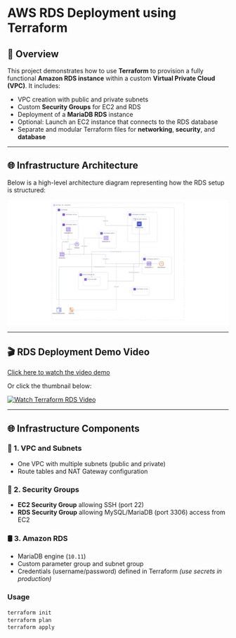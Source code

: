 # AWS RDS Deployment using Terraform

## 📘 Overview

This project demonstrates how to use **Terraform** to provision a fully functional **Amazon RDS instance** within a custom **Virtual Private Cloud (VPC)**. It includes:

- VPC creation with public and private subnets  
- Custom **Security Groups** for EC2 and RDS  
- Deployment of a **MariaDB RDS** instance  
- Optional: Launch an EC2 instance that connects to the RDS database  
- Separate and modular Terraform files for **networking**, **security**, and **database**

---

## 🌐 Infrastructure Architecture

Below is a high-level architecture diagram representing how the RDS setup is structured:

![Terraform AWS RDS Architecture](Brainboard%20-%20aws%20rds%20using%20terrafrom.png)

---

## 🎬 RDS Deployment Demo Video

[Click here to watch the video demo]([./terraform-aws-rds.mp4](https://github.com/user-attachments/assets/df958df9-65a1-49a4-947f-3aca5c6628c0))

Or click the thumbnail below:

[![Watch Terraform RDS Video]([Brainboard%20-%20aws%20rds%20using%20terrafrom.png](https://github.com/user-attachments/assets/df958df9-65a1-49a4-947f-3aca5c6628c0))](./terraform-aws-rds.mp4)

---

## 🌐 Infrastructure Components

### 🔧 1. VPC and Subnets
- One VPC with multiple subnets (public and private)  
- Route tables and NAT Gateway configuration

### 🔐 2. Security Groups
- **EC2 Security Group** allowing SSH (port 22)  
- **RDS Security Group** allowing MySQL/MariaDB (port 3306) access from EC2

### 🛢️ 3. Amazon RDS
- MariaDB engine (`10.11`)  
- Custom parameter group and subnet group  
- Credentials (username/password) defined in Terraform *(use secrets in production)*  

### Usage

```bash
terraform init
terraform plan
terraform apply
